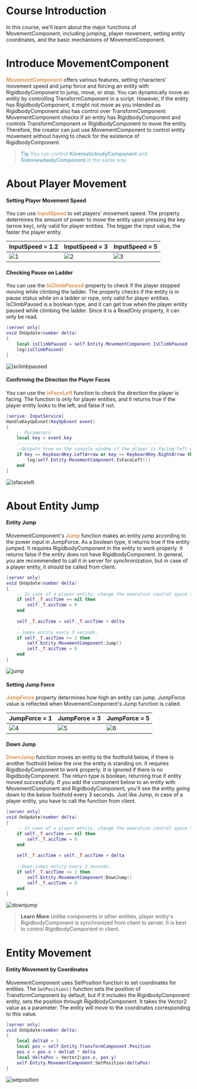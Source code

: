 # Course Introduction
In this course, we'll learn about the major functions of MovementComponent, including jumping, player movement, setting entity coordinates, and the basic mechanisms of MovementComponent.
# Introduce MovementComponent
<span style="color: #dc9656">**MovementComponent**</span> offers various features, setting characters' movement speed and jump force and forcing an entity with RigidbodyComponent to jump, move, or stop.
You can dynamically move an entity by controlling TransformComponent in a script. However, if the entity has RigidbodyComponent, it might not move as you intended as RigidbodyComponent also has control over TransformComponent.
MovementComponent checks if an entity has RigidbodyComponent and controls TransformComponent or RigidbodyComponent to move the entity. Therefore, the creator can just use MovementComponent to control entity movement without having to check for the existence of RigidbodyComponent.

> <span style="color: #7cafc2">**Tip**
> You can control **KinematicbodyComponent** and **SideviewbodyComponent** in the same way.</span>

# About Player Movement
#### Setting Player Movement Speed
You can use <span style="color: #dc9656">**InputSpeed**</span> to set players' movement speed.
The property determines the amount of power to move the entity upon pressing the key (arrow key), only valid for player entities. The bigger the input value, the faster the player entity.

| InputSpeed = 1.2 | InputSpeed = 3 | InputSpeed = 5 |
| ---------------- | -------------- | -------------- |
| ![1](https://mod-file.dn.nexoncdn.co.kr/bbs/16560435039321a16b7ea2c7148098f921cc915250d8e.gif "1") | ![2](https://mod-file.dn.nexoncdn.co.kr/bbs/165604352590254034248ce564039be047668cf8da65b.gif "2") | ![3](https://mod-file.dn.nexoncdn.co.kr/bbs/1656043549528b8d89f6ae69347248beb409c73e868e0.gif "3") |
#### Checking Pause on Ladder
You can use the <span style="color: #dc9656"> **IsClimbPaused**</span> property to check if the player stopped moving while climbing the ladder. The property checks if the entity is in pause status while on a ladder or rope, only valid for player entities. IsClimbPaused is a boolean type, and it can get true when the player entity paused while climbing the ladder. Since it is a ReadOnly property, it can only be read.
```lua
[server only]
void OnUpdate(number delta)
{
    local isClimbPaused = self.Entity.MovementComponent.IsClimbPaused
    log(isClimbPaused)
}
```
![isclimbpaused](https://mod-file.dn.nexoncdn.co.kr/bbs/1656043847301b2708b6a8c8740c5b3fd687fee8dd93a.gif "isclimbpaused")
#### Confirming the Direction the Player Faces
You can use the <span style="color: #dc9656">**IsFaceLeft**</span> function to check the direction the player is facing. The function is only for player entities, and it returns true if the player entity looks to the left, and false if not.
```lua
[serive: InputService]
HandleKeyUpEvnet(KeyUpEvent event)
{
	-- Parameters
	local key = event.key
	--------------------------------------------------------
	--Outputs true on the console window if the player is facing left whenever pressing the left and right arrow keys.
	if key == KeyboardKey.LeftArrow or key == KeyboardKey.RightArrow then
		log(self.Entity.MovementComponent:IsFaceLeft())
	end
}
```
![isfaceleft](https://mod-file.dn.nexoncdn.co.kr/bbs/1656043891044e47a017f5f0746648ec1081bf5829c3c.gif "isfaceleft")
# About Entity Jump
#### Entity Jump
MovementComponent's <span style="color: #dc9656">**Jump**</span> function makes an entity jump according to the power input in JumpForce. As a boolean type, it returns true if the entity jumped. It requires RigidbodyComponent in the entity to work properly. It returns false if the entity does not have RigidbodyComponent. In general, you are recommended to call it in server for synchronization, but in case of a player entity, it should be called from client.
```lua
[server only]
void OnUpdate(number delta)
{
    -- In case of a player entity, change the execution control space to client or client only.
	if self._T.accTime == nil then 
		self._T.accTime = 0 
	end
	
	self._T.accTime = self._T.accTime + delta
	
	--Jumps entity every 3 seconds.
	if self._T.accTime >= 3 then
		self.Entity.MovementComponent:Jump()
		self._T.accTime = 0
	end
}
```
![jump](https://mod-file.dn.nexoncdn.co.kr/bbs/1656043915462a19ef1f74b3a4006ba2e0f38f492f7d1.gif "jump")
#### Setting Jump Force
<span style="color: #dc9656">**JumpForce**</span> property determines how high an entity can jump. JumpForce value is reflected when MovementComponent's Jump function is called.

| JumpForce = 1 | JumpForce = 3 | JumpForce = 5 |
| ------------- | ------------- | ------------- |
| ![4](https://mod-file.dn.nexoncdn.co.kr/bbs/16560437341534e08dd0a7a2d4eeba225a5b7b7e99282.gif "4") | ![5](https://mod-file.dn.nexoncdn.co.kr/bbs/1656043756640d0205b1f8b7f4b5f95a941c61ca310f7.gif "5") | ![6](https://mod-file.dn.nexoncdn.co.kr/bbs/16560437769096cd53f7210b74a1f8a08694f05ddeb9b.gif "6") |
#### Down Jump
<span style="color: #dc9656">**DownJump**</span> function moves an entity to the foothold below, if there is another foothold below the one the entity is standing on.
It requires RigidbodyComponent to work properly. It is ignored if there is no RigidbodyComponent. The return type is boolean, returning true if entity moved successfully. If you add the component below to an entity with MovementComponent and RigidbodyComponent, you'll see the entity going down to the below foothold every 3 seconds. Just like Jump, in case of a player entity, you have to call the function from client.

```lua
[server only]
void OnUpdate(number delta) 
{
    -- In case of a player entity, change the execution control space to client or client only.
	if self._T.accTime == nil then 
		self._T.accTime = 0 
	end
	
	self._T.accTime = self._T.accTime + delta
	
	--Down-jumps entity every 3 seconds.
	if self._T.accTime >= 3 then
		self.Entity.MovementComponent:DownJump()
		self._T.accTime = 0
	end
}
```
![downjump](https://mod-file.dn.nexoncdn.co.kr/bbs/165604394157048172dcceb554c5f99f7bca5f20aca41.gif "downjump")
> <span style="color: #585858">**Learn More**
> Unlike components in other entities, player entity's RigidbodyComponent is synchronized from client to server. It is best to control RigidbodyComponent in client. </span>
# Entity Movement
#### Entity Movement by Coordinates
MovementComponent uses SetPosition function to set coordinates for entities.
The `SetPosition()` function sets the position of TransformComponent by default, but if it includes the RigidbodyComponent entity, sets the position through RigidbodyComponent. It takes the Vector2 value as a parameter. The entity will move to the coordinates corresponding to this value.
```lua
[server only]	
void OnUpdate(number delta)
{
    local deltaX = 1
    local pos = self.Entity.TransformComponent.Position
    pos.x = pos.x + deltaX * delta
    local deltaPos = Vector2(pos.x, pos.y)
    self.Entity.MovementComponent:SetPosition(deltaPos)
}
```
![setposition](https://mod-file.dn.nexoncdn.co.kr/bbs/16560439621203295e712472d457299cb202c757c42ef.gif "setposition")